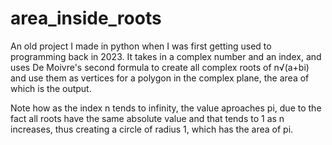 # area_inside_roots
An old project I made in python when I was first getting used to programming back in 2023. It takes in a complex number and an index, and uses De Moivre's second formula to create all complex roots of n√(a+bi) and use them as vertices for a polygon in the complex plane, the area of which is the output.

Note how as the index n tends to infinity, the value aproaches pi, due to the fact all roots have the same absolute value and that tends to 1 as n increases, thus creating a circle of radius 1, which has the area of pi.
